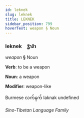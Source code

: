 ```yaml
---
id: leknek
slug: leknek
title: LEKNEK
sidebar_position: 799
hoverText: weapon § Noun
---
```


### leknek&emsp;<span kind="abugida">ʓ̑ɿƨ̑ɿ</span>

*weapon* **§** Noun

**Verb**: to be a weapon

**Noun**: a weapon

**Modifier**: weapon-like

Burmese လက်နက် laknak undefined

*Sino-Tibetan Language Family*